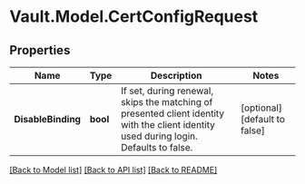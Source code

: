 # Vault.Model.CertConfigRequest

## Properties

Name | Type | Description | Notes
------------ | ------------- | ------------- | -------------
**DisableBinding** | **bool** | If set, during renewal, skips the matching of presented client identity with the client identity used during login. Defaults to false. | [optional] [default to false]

[[Back to Model list]](../README.md#documentation-for-models) [[Back to API list]](../README.md#documentation-for-api-endpoints) [[Back to README]](../README.md)

